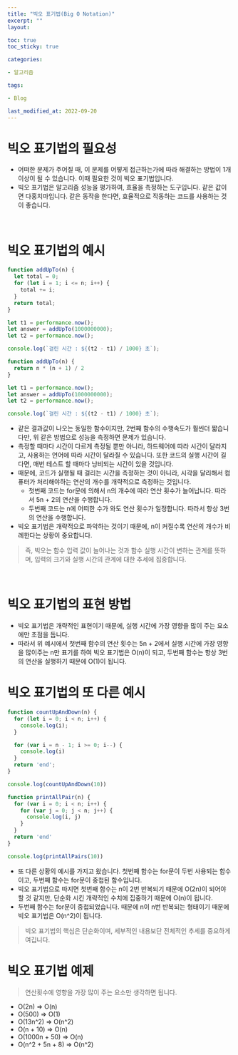 ```yaml
---
title: "빅오 표기법(Big O Notation)"
excerpt: ""
layout:

toc: true
toc_sticky: true

categories:

- 알고리즘

tags:

- Blog

last_modified_at: 2022-09-20
---
```


# 빅오 표기법의 필요성

- 어떠한 문제가 주어질 때, 이 문제를 어떻게 접근하는가에 따라 해결하는 방법이 1개 이상이 될 수 있습니다. 이때 필요한 것이 빅오 표기법입니다.
- 빅오 표기법은 알고리즘 성능을 평가하여, 효율을 측정하는 도구입니다. 같은 값이면 다홍치마입니다. 같은 동작을 한다면, 효율적으로 작동하는 코드를 사용하는 것이 좋습니다.

<br/>

# 빅오 표기법의 예시

```javascript
function addUpTo(n) {
  let total = 0;
  for (let i = 1; i <= n; i++) {
    total += i;
  }
  return total;
}

let t1 = performance.now();
let answer = addUpTo(1000000000);
let t2 = performance.now();

console.log(`걸린 시간 : ${(t2 - t1) / 1000} 초`);
```

```javascript
function addUpTo(n) {
  return n * (n + 1) / 2
}

let t1 = performance.now();
let answer = addUpTo(1000000000);
let t2 = performance.now();

console.log(`걸린 시간 : ${(t2 - t1) / 1000} 초`);
```

- 같은 결과값이 나오는 동일한 함수이지만, 2번째 함수의 수행속도가 훨씬더 짧습니다만, 위 같은 방법으로 성능을 측정하면 문제가 있습니다.
- 측정할 때마다 시간이 다르게 측정될 뿐만 아니라, 하드웨어에 따라 시간이 달라지고, 사용하는 언어에 따라 시간이 달라질 수 있습니다. 또한 코드의 실행 시간이 길다면, 매번 테스트 할 때마다 낭비되는 시간이 있을
  것입니다.
- 때문에, 코드가 실행될 때 걸리는 시간을 측정하는 것이 아니라, 시각을 달리해서 컴퓨터가 처리해야하는 연산의 개수를 개략적으로 측정하는 것입니다.
  - 첫번째 코드는 for문에 의해서 n의 개수에 따라 연산 횟수가 늘어납니다. 따라서 5n + 2의 연산을 수행합니다.
  - 두번째 코드는 n에 어떠한 수가 와도 연산 횟수가 일정합니다. 따라서 항상 3번의 연산을 수행합니다.
- 빅오 표기법은 개략적으로 파악하는 것이기 때문에, n이 커질수록 연산의 개수가 비례한다는 상황이 중요합니다.

> 즉, 빅오는 함수 입력 값이 늘어나는 것과 함수 실행 시간이 변하는 관계를 뜻하며, 입력의 크기와 실행 시간의 관계에 대한 추세에 집중합니다.

<br/>

# 빅오 표기법의 표현 방법

- 빅오 표기법은 개략적인 표현이기 때문에, 실행 시간에 가장 영향을 많이 주는 요소에만 초점을 둡니다.
- 따라서 위 예시에서 첫번째 함수의 연산 횟수는 5n + 2에서 실행 시간에 가장 영향을 많이주는 n만 표기를 하여 빅오 표기법은 O(n)이 되고, 두번째 함수는 항상 3번의 연산을 실행하기 때문에 O(1)이
  됩니다.

# 빅오 표기법의 또 다른 예시

```javascript
function countUpAndDown(n) {
  for (let i = 0; i < n; i++) {
    console.log(i);
  }

  for (var i = n - 1; i >= 0; i--) {
    console.log(i)
  }
  return 'end';
}

console.log(countUpAndDown(10))
```

```javascript
function printAllPair(n) {
  for (var i = 0; i < n; i++) {
    for (var j = 0; j < n; j++) {
      console.log(i, j)
    }
  }
  return 'end'
}

console.log(printAllPairs(10))
```

- 또 다른 상황의 예시를 가지고 왔습니다. 첫번째 함수는 for문이 두번 사용되는 함수이고, 두번째 함수는 for문이 중첩된 함수입니다.
- 빅오 표기법으로 따지면 첫번째 함수는 n이 2번 반복되기 때문에 O(2n)이 되어야 할 것 같지만, 단순화 시킨 개략적인 수치에 집중하기 때문에 O(n)이 됩니다.
- 두번째 함수는 for문이 중첩되었습니다. 때문에 n이 n번 반복되는 형태이기 때문에 빅오 표기법은 O(n^2)이 됩니다.

> 빅오 표기법의 핵심은 단순화이며, 세부적인 내용보단 전체적인 추세를 중요하게 여깁니다.

# 빅오 표기법 예제
> 연산횟수에 영향을 가장 많이 주는 요소만 생각하면 됩니다.

- O(2n) => O(n)
- O(500) => O(1)
- O(13n^2) => O(n^2)
- O(n + 10) => O(n)
- O(1000n + 50) => O(n)
- O(n^2 + 5n + 8) => O(n^2)
